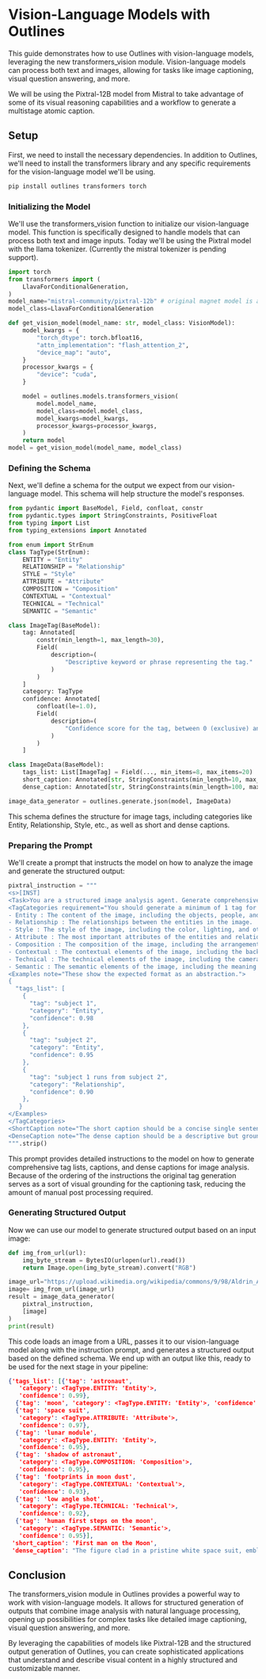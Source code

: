 # Vision-Language Models with Outlines
This guide demonstrates how to use Outlines with vision-language models, leveraging the new transformers_vision module. Vision-language models can process both text and images, allowing for tasks like image captioning, visual question answering, and more. 

We will be using the Pixtral-12B model from Mistral to take advantage of some of its visual reasoning capabilities and a workflow to generate a multistage atomic caption.

## Setup
First, we need to install the necessary dependencies. In addition to Outlines, we'll need to install the transformers library and any specific requirements for the vision-language model we'll be using.

```bash
pip install outlines transformers torch
```

### Initializing the Model
We'll use the transformers_vision function to initialize our vision-language model. This function is specifically designed to handle models that can process both text and image inputs. Today we'll be using the Pixtral model with the llama tokenizer. (Currently the mistral tokenizer is pending support). 

```python
import torch
from transformers import (
    LlavaForConditionalGeneration,
)
model_name="mistral-community/pixtral-12b" # original magnet model is able to be loaded without issue
model_class=LlavaForConditionalGeneration

def get_vision_model(model_name: str, model_class: VisionModel):
    model_kwargs = {
        "torch_dtype": torch.bfloat16,
        "attn_implementation": "flash_attention_2",
        "device_map": "auto",
    }
    processor_kwargs = {
        "device": "cuda",
    }

    model = outlines.models.transformers_vision(
        model.model_name,
        model_class=model.model_class,
        model_kwargs=model_kwargs,
        processor_kwargs=processor_kwargs,
    )
    return model
model = get_vision_model(model_name, model_class)
```

### Defining the Schema
Next, we'll define a schema for the output we expect from our vision-language model. This schema will help structure the model's responses.


```python
from pydantic import BaseModel, Field, confloat, constr
from pydantic.types import StringConstraints, PositiveFloat
from typing import List
from typing_extensions import Annotated

from enum import StrEnum
class TagType(StrEnum):
    ENTITY = "Entity"
    RELATIONSHIP = "Relationship"
    STYLE = "Style"
    ATTRIBUTE = "Attribute"
    COMPOSITION = "Composition"
    CONTEXTUAL = "Contextual"
    TECHNICAL = "Technical"
    SEMANTIC = "Semantic"

class ImageTag(BaseModel):
    tag: Annotated[
        constr(min_length=1, max_length=30),
        Field(
            description=(
                "Descriptive keyword or phrase representing the tag."
            )
        )
    ]
    category: TagType
    confidence: Annotated[
        confloat(le=1.0),
        Field(
            description=(
                "Confidence score for the tag, between 0 (exclusive) and 1 (inclusive)."
            )
        )
    ]

class ImageData(BaseModel):
    tags_list: List[ImageTag] = Field(..., min_items=8, max_items=20)
    short_caption: Annotated[str, StringConstraints(min_length=10, max_length=150)]
    dense_caption: Annotated[str, StringConstraints(min_length=100, max_length=2048)]

image_data_generator = outlines.generate.json(model, ImageData)
```

This schema defines the structure for image tags, including categories like Entity, Relationship, Style, etc., as well as short and dense captions.

### Preparing the Prompt

We'll create a prompt that instructs the model on how to analyze the image and generate the structured output:


```python
pixtral_instruction = """
<s>[INST]
<Task>You are a structured image analysis agent. Generate comprehensive tag list, caption, and dense caption for an image classification system.</Task>
<TagCategories requirement="You should generate a minimum of 1 tag for each category." confidence="Confidence score for the tag, between 0 (exclusive) and 1 (inclusive).">
- Entity : The content of the image, including the objects, people, and other elements.
- Relationship : The relationships between the entities in the image.
- Style : The style of the image, including the color, lighting, and other stylistic elements.
- Attribute : The most important attributes of the entities and relationships in the image.
- Composition : The composition of the image, including the arrangement of elements.
- Contextual : The contextual elements of the image, including the background, foreground, and other elements.
- Technical : The technical elements of the image, including the camera angle, lighting, and other technical details.
- Semantic : The semantic elements of the image, including the meaning of the image, the symbols, and other semantic details.
<Examples note="These show the expected format as an abstraction.">
{
  "tags_list": [
    {
      "tag": "subject 1",
      "category": "Entity",
      "confidence": 0.98
    },
    {
      "tag": "subject 2",
      "category": "Entity",
      "confidence": 0.95
    },
    {
      "tag": "subject 1 runs from subject 2",
      "category": "Relationship",
      "confidence": 0.90
    },
   }
</Examples>
</TagCategories>
<ShortCaption note="The short caption should be a concise single sentence caption of the image content with a maximum length of 100 characters.">
<DenseCaption note="The dense caption should be a descriptive but grounded narrative paragraph of the image content with high quality narrative prose. It should incorporate elements from each of the tag categories to provide a broad dense caption">\n[IMG][/INST]
""".strip()
```

This prompt provides detailed instructions to the model on how to generate comprehensive tag lists, captions, and dense captions for image analysis. Because of the ordering of the instructions the original tag generation serves as a sort of visual grounding for the captioning task, reducing the amount of manual post processing required. 

### Generating Structured Output
Now we can use our model to generate structured output based on an input image:

```python
def img_from_url(url):
    img_byte_stream = BytesIO(urlopen(url).read())
    return Image.open(img_byte_stream).convert("RGB")

image_url="https://upload.wikimedia.org/wikipedia/commons/9/98/Aldrin_Apollo_11_original.jpg"
image= img_from_url(image_url)
result = image_data_generator(
    pixtral_instruction,
    [image]
)
print(result)
```

This code loads an image from a URL, passes it to our vision-language model along with the instruction prompt, and generates a structured output based on the defined schema. We end up with an output like this, ready to be used for the next stage in your pipeline:

```json
{'tags_list': [{'tag': 'astronaut',
   'category': <TagType.ENTITY: 'Entity'>,
   'confidence': 0.99},
  {'tag': 'moon', 'category': <TagType.ENTITY: 'Entity'>, 'confidence': 0.98},
  {'tag': 'space suit',
   'category': <TagType.ATTRIBUTE: 'Attribute'>,
   'confidence': 0.97},
  {'tag': 'lunar module',
   'category': <TagType.ENTITY: 'Entity'>,
   'confidence': 0.95},
  {'tag': 'shadow of astronaut',
   'category': <TagType.COMPOSITION: 'Composition'>,
   'confidence': 0.95},
  {'tag': 'footprints in moon dust',
   'category': <TagType.CONTEXTUAL: 'Contextual'>,
   'confidence': 0.93},
  {'tag': 'low angle shot',
   'category': <TagType.TECHNICAL: 'Technical'>,
   'confidence': 0.92},
  {'tag': 'human first steps on the moon',
   'category': <TagType.SEMANTIC: 'Semantic'>,
   'confidence': 0.95}],
 'short_caption': 'First man on the Moon',
 'dense_caption': "The figure clad in a pristine white space suit, emblazoned with the American flag, stands powerfully on the moon's desolate and rocky surface. The lunar module, a workhorse of space engineering, looms in the background, its metallic legs sinking slightly into the dust where footprints and tracks from the mission's journey are clearly visible. The photograph captures the astronaut from a low angle, emphasizing his imposing presence against the desolate lunar backdrop. The stark contrast between the blacks and whiteslicks of lost light and shadow adds dramatic depth to this seminal moment in human achievement."}
```

## Conclusion
The transformers_vision module in Outlines provides a powerful way to work with vision-language models. It allows for structured generation of outputs that combine image analysis with natural language processing, opening up possibilities for complex tasks like detailed image captioning, visual question answering, and more.

By leveraging the capabilities of models like Pixtral-12B and the structured output generation of Outlines, you can create sophisticated applications that understand and describe visual content in a highly structured and customizable manner.